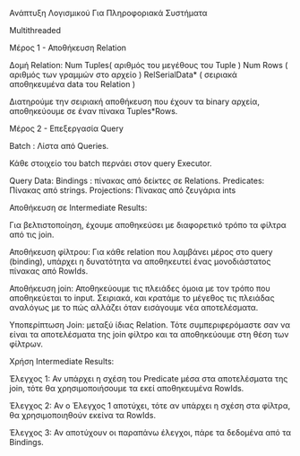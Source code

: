 Ανάπτυξη Λογισμικού Για Πληροφοριακά Συστήματα 

Multithreaded


Μέρος 1 - Αποθήκευση Relation

Δομή Relation: Num Tuples( αριθμός του μεγέθους του Tuple )
 Num Rows ( αριθμός των γραμμών στο αρχείο )
 RelSerialData* ( σειριακά αποθηκευμένα data του Relation )

Διατηρούμε την σειριακή αποθήκευση που έχουν τα binary αρχεία, αποθηκεύουμε σε έναν πίνακα Tuples*Rows.


Μέρος 2 - Επεξεργασία Query

Batch : Λίστα από Queries. 

Κάθε στοιχείο του batch περνάει στον query Executor.

Query Data: 
Bindings : πίνακας από δείκτες σε Relations.
Predicates: Πίνακας από strings. 
Projections: Πίνακας από ζευγάρια ints

Αποθήκευση σε Intermediate Results: 


Για βελτιστοποίηση, έχουμε αποθηκεύσει με διαφορετικό τρόπο τα φίλτρα από τις join.

Αποθήκευση φίλτρου: 
Για κάθε relation που λαμβάνει μέρος στο query (binding), υπάρχει η δυνατότητα να αποθηκευτεί ένας μονοδιάστατος πίνακας από RowIds. 

Αποθήκευση join: 
Αποθηκεύουμε τις πλειάδες όμοια με τον τρόπο που αποθηκεύεται το input. Σειριακά, και κρατάμε το μέγεθος τις πλειάδας αναλόγως με το πώς αλλάζει όταν εισάγουμε νέα αποτελέσματα. 


Υποπερίπτωση Join: μεταξύ ίδιας Relation.
Τότε συμπεριφερόμαστε σαν να είναι τα αποτελέσματα της join φίλτρο και τα αποθηκεύουμε στη θέση των φίλτρων. 



Χρήση Intermediate Results: 

Έλεγχος 1: Αν υπάρχει η σχέση του Predicate μέσα στα αποτελέσματα της join, τότε θα χρησιμοποιήσουμε τα εκεί αποθηκευμένα RowIds.

Έλεγχος 2: Αν ο Έλεγχος 1 αποτύχει, τότε αν υπάρχει η σχέση στα φίλτρα, θα χρησιμοποιηθούν εκείνα τα RowIds.

Έλεγχος 3: Αν αποτύχουν οι παραπάνω έλεγχοι, πάρε τα δεδομένα από τα Bindings. 
